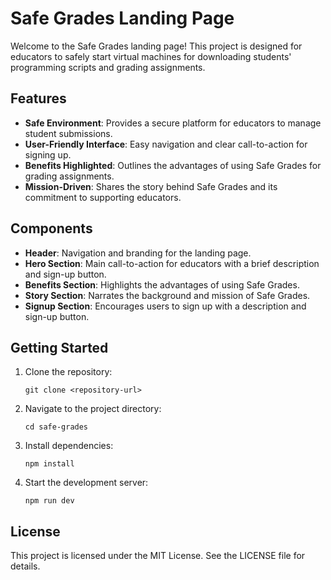 # Safe Grades Landing Page

Welcome to the Safe Grades landing page! This project is designed for educators to safely start virtual machines for downloading students' programming scripts and grading assignments.

## Features

- **Safe Environment**: Provides a secure platform for educators to manage student submissions.
- **User-Friendly Interface**: Easy navigation and clear call-to-action for signing up.
- **Benefits Highlighted**: Outlines the advantages of using Safe Grades for grading assignments.
- **Mission-Driven**: Shares the story behind Safe Grades and its commitment to supporting educators.

## Components

- **Header**: Navigation and branding for the landing page.
- **Hero Section**: Main call-to-action for educators with a brief description and sign-up button.
- **Benefits Section**: Highlights the advantages of using Safe Grades.
- **Story Section**: Narrates the background and mission of Safe Grades.
- **Signup Section**: Encourages users to sign up with a description and sign-up button.

## Getting Started

1. Clone the repository:
   ```
   git clone <repository-url>
   ```
2. Navigate to the project directory:
   ```
   cd safe-grades
   ```
3. Install dependencies:
   ```
   npm install
   ```
4. Start the development server:
   ```
   npm run dev
   ```

## License

This project is licensed under the MIT License. See the LICENSE file for details.